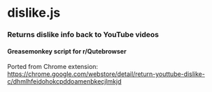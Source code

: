 # dislike.js

### Returns dislike info back to YouTube videos

#### Greasemonkey script for r/Qutebrowser

Ported from Chrome extension: https://chrome.google.com/webstore/detail/return-youttube-dislike-c/dhmlhfeidohokcpddoamenbkecjlmkjd

